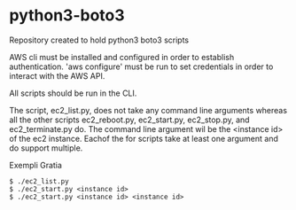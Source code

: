 # python3-boto3

Repository created to hold python3 boto3 scripts

AWS cli must be installed and configured in order to establish authentication.  'aws configure' must be run to set credentials
in order to interact with the AWS API.

All scripts should be run in the CLI.

The script, ec2_list.py, does not take any command line arguments whereas all the other scripts ec2_reboot.py, ec2_start.py, ec2_stop.py, and ec2_terminate.py do.  The command line argument wil be the \<instance id\> of the ec2 instance.  Eachof the for scripts take at least one argument and do support multiple.

Exempli Gratia

    $ ./ec2_list.py
    $ ./ec2_start.py <instance id>
    $ ./ec2_start.py <instance id> <instance id>
